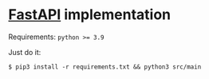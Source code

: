 # [FastAPI](https://fastapi.tiangolo.com/) implementation

Requirements: `python >= 3.9`

Just do it:
```
$ pip3 install -r requirements.txt && python3 src/main
```
